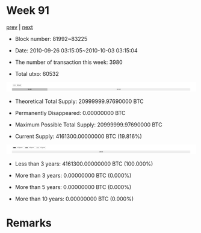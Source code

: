 # Week 91

[prev](week0090.md) | [next](week0092.md)

- Block number: 81992~83225

- Date: 2010-09-26 03:15:05~2010-10-03 03:15:04

- The number of transaction this week: 3980

- Total utxo: 60532

![](../images/mined_week0091.png)

- Theoretical Total Supply: 20999999.97690000 BTC

- Permanently Disappeared: 0.00000000 BTC

- Maximum Possible Total Supply: 20999999.97690000 BTC

- Current Supply: 4161300.00000000 BTC (19.816%)

![](../images/year_week0091.png)


- Less than 3 years: 4161300.00000000 BTC (100.000%)

- More than 3 years: 0.00000000 BTC (0.000%)

- More than 5 years: 0.00000000 BTC (0.000%)

- More than 10 years: 0.00000000 BTC (0.000%)

# Remarks

